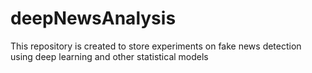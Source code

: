# deepNewsAnalysis
This repository is created to store experiments on fake news detection using deep learning and other statistical models

